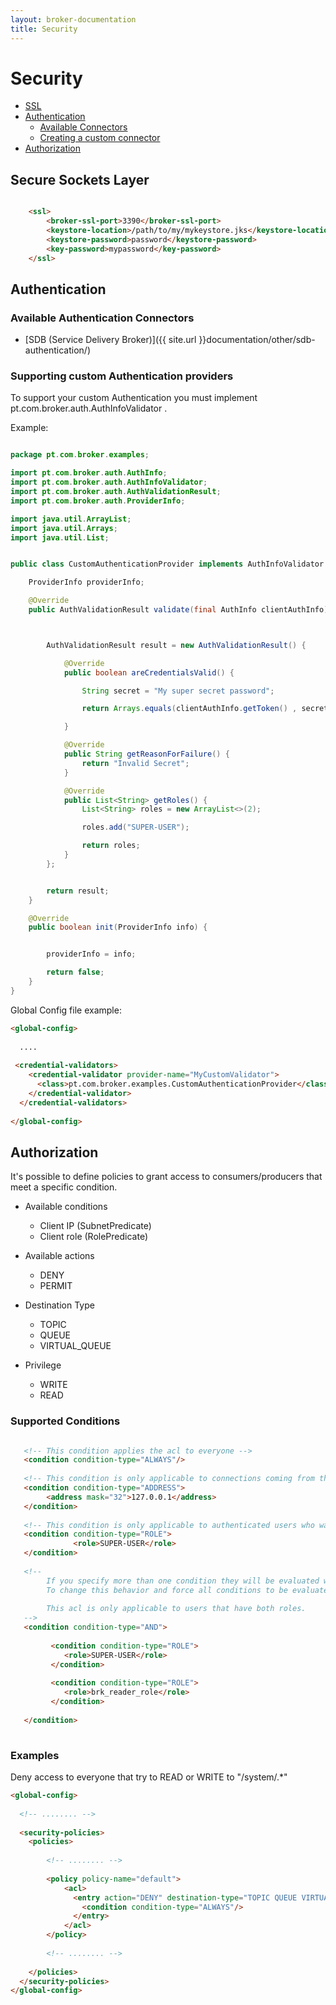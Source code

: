 ```yaml
---
layout: broker-documentation
title: Security
---
```


# Security
* [SSL](#ssl)
* [Authentication](#authentication)
    * [Available Connectors](#connectors)
    * [Creating a custom connector](#custom_connector)
* [Authorization](#authorization) 


## <a name="ssl"></a>Secure Sockets Layer


```html

    <ssl>
        <broker-ssl-port>3390</broker-ssl-port>
        <keystore-location>/path/to/my/mykeystore.jks</keystore-location>
        <keystore-password>password</keystore-password>
        <key-password>mypassword</key-password>
    </ssl>

```

## <a name="authentication"></a>Authentication

### <a name="connectors"></a>Available Authentication Connectors
- [SDB (Service Delivery Broker)]({{ site.url }}documentation/other/sdb-authentication/)
    
    
### <a name="custom_connector"></a>Supporting custom Authentication providers

To support your custom Authentication you must implement pt.com.broker.auth.AuthInfoValidator .

Example:

```java

package pt.com.broker.examples;

import pt.com.broker.auth.AuthInfo;
import pt.com.broker.auth.AuthInfoValidator;
import pt.com.broker.auth.AuthValidationResult;
import pt.com.broker.auth.ProviderInfo;

import java.util.ArrayList;
import java.util.Arrays;
import java.util.List;


public class CustomAuthenticationProvider implements AuthInfoValidator {

    ProviderInfo providerInfo;

    @Override
    public AuthValidationResult validate(final AuthInfo clientAuthInfo) throws Exception {



        AuthValidationResult result = new AuthValidationResult() {

            @Override
            public boolean areCredentialsValid() {

                String secret = "My super secret password";

                return Arrays.equals(clientAuthInfo.getToken() , secret );

            }

            @Override
            public String getReasonForFailure() {
                return "Invalid Secret";
            }

            @Override
            public List<String> getRoles() {
                List<String> roles = new ArrayList<>(2);

                roles.add("SUPER-USER");

                return roles;
            }
        };


        return result;
    }

    @Override
    public boolean init(ProviderInfo info) {


        providerInfo = info;

        return false;
    }
}
```


Global Config file example:

```html
<global-config>
  
  .... 
  
 <credential-validators>
    <credential-validator provider-name="MyCustomValidator">
      <class>pt.com.broker.examples.CustomAuthenticationProvider</class>
    </credential-validator>
  </credential-validators>
  
</global-config>
```

## <a name="authorization"></a>Authorization

It's possible to define policies to grant access to consumers/producers that meet a specific condition.

- Available conditions
    - Client IP (SubnetPredicate)
    - Client role (RolePredicate)

- Available actions
    - DENY
    - PERMIT
    
- Destination Type
    - TOPIC
    - QUEUE
    - VIRTUAL_QUEUE
    
- Privilege
    - WRITE
    - READ
    
    
### Supported Conditions


```html

   <!-- This condition applies the acl to everyone -->
   <condition condition-type="ALWAYS"/>
   
   <!-- This condition is only applicable to connections coming from the localhost  -->
   <condition condition-type="ADDRESS">
        <address mask="32">127.0.0.1</address>
   </condition>
   
   <!-- This condition is only applicable to authenticated users who was granted a specific role-->
   <condition condition-type="ROLE">
              <role>SUPER-USER</role>
   </condition>
   
   <!-- 
        If you specify more than one condition they will be evaluated with like an disjunction (OR logic gate).
        To change this behavior and force all conditions to be evaluated you must use an AND condition. 
        
        This acl is only applicable to users that have both roles.  
   -->
   <condition condition-type="AND">
         
         <condition condition-type="ROLE">
            <role>SUPER-USER</role>
         </condition>
       
         <condition condition-type="ROLE">
            <role>brk_reader_role</role>
         </condition>
       
   </condition>
   
```

### Examples
    
Deny access to everyone that try to READ or WRITE to "/system/.*"

```html
<global-config> 
    
  <!-- ........ -->
 
  <security-policies>
    <policies>
    
        <!-- ........ -->
            
        <policy policy-name="default">
            <acl>
              <entry action="DENY" destination-type="TOPIC QUEUE VIRTUAL_QUEUE" destination="/system/.*" privilege="READ WRITE">
                <condition condition-type="ALWAYS"/>
              </entry>
            </acl>
        </policy>
      
        <!-- ........ -->
        
    </policies>
  </security-policies>
</global-config>
```


